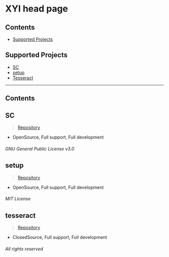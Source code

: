 # XYI head page

## Contents

- [Supported Projects](#Supported-Projects)


## Supported Projects
- [SC](#SC)
- [setup](#setup)
- [Tesseract](#tesseract)

---

## Contents
## SC 
> [Repository](https://github.com/MiranDaniel/xyi-sc)
 - OpenSource, Full support, Full development

 ###### GNU General Public License v3.0
## setup 
> [Repository](https://github.com/MiranDaniel/xyi-setup)
 - OpenSource, Full support, Full development
 ###### MIT License
 
## tesseract
> [Repository](https://github.com/MiranDaniel/tesseract)
 - ClosedSource, Full support, Full development
 ###### All rights reserved


